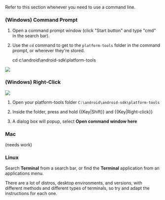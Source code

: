 Refer to this section whenever you need to use a command line.

### (Windows) Command Prompt

1. Open a command prompt window (click "Start button" and type "cmd" in the search bar).

2. Use the `cd` command to get to the `platform-tools` folder in the command prompt, or wherever they're stored.

    cd c:\android\android-sdk\platform-tools

![](http://i.imgur.com/q38qN.jpg)

### (Windows) Right-Click

![](http://i.imgur.com/06UNU.jpg)

1. Open your platform-tools folder `C:\android\android-sdk\platform-tools`

2. Inside the folder, press and hold {{Key|Shift}} and {{Key|Right-click}}

3. A dialog box will popup, select **Open command window here**
    
### Mac

(needs work)

### Linux

Search **Terminal** from a search bar, or find the **Terminal** application from an applications menu. 

There are a lot of distros, desktop environments, and versions, with different methods and different types of terminals, so try and adapt the instructions for each one.